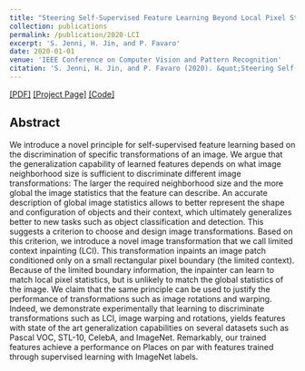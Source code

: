 ```yaml
---
title: "Steering Self-Supervised Feature Learning Beyond Local Pixel Statistics"
collection: publications
permalink: /publication/2020-LCI
excerpt: 'S. Jenni, H. Jin, and P. Favaro'
date: 2020-01-01
venue: 'IEEE Conference on Computer Vision and Pattern Recognition'
citation: 'S. Jenni, H. Jin, and P. Favaro (2020). &quot;Steering Self-Supervised Feature Learning Beyond Local Pixel Statistics.&quot; <i>CVPR 2020</i>.'
---
```


[[PDF]](https://arxiv.org/pdf/2004.02331.pdf) [[Project Page]](https://sjenni.github.io/LCI/) [[Code]](https://github.com/sjenni/LCI) 

## Abstract

We introduce a novel principle for self-supervised feature learning based on the discrimination of specific transformations of an image. 
We argue that the generalization capability of learned features depends on what image neighborhood size is sufficient to discriminate different image transformations: The larger the required neighborhood size and the more global the image statistics that the feature can describe. An accurate description of global image statistics allows to better represent the shape and configuration of objects and their context, which ultimately generalizes better to new tasks such as object classification and detection.
This suggests a criterion to choose and design image transformations. 
Based on this criterion, we introduce a novel image transformation that we call limited context inpainting (LCI).
This transformation inpaints an image patch conditioned only on a small rectangular pixel boundary (the limited context). Because of the limited boundary information, the inpainter can learn to match local pixel statistics, but is unlikely to match the global statistics of the image.
We claim that the same principle can be used to justify the performance of transformations such as image rotations and warping.
Indeed, we demonstrate experimentally that learning to discriminate transformations such as LCI, image warping and rotations, yields features with state of the art generalization capabilities on several datasets such as Pascal VOC, STL-10, CelebA, and ImageNet. Remarkably, our trained features achieve a performance on Places on par with features trained through supervised learning with ImageNet labels.
